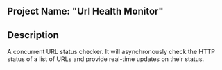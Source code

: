 ## Project Name: "Url Health Monitor"

## Description
A concurrent URL status checker. It will asynchronously check the HTTP status of a list of URLs and provide real-time updates on their status.